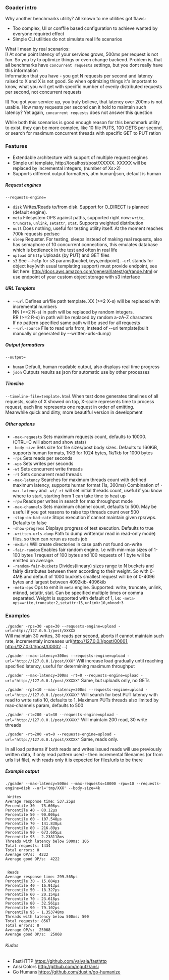 ### Goader intro

Why another benchmarks utility?
All known to me utilities got flaws:

- Too complex, UI or conffile based configuration to achieve wanted by everyone required effect  
- Simple CLI utilities do not simulate real life scenarios  

What I mean by real scenarios:  
I)  At some point latency of your services grows, 500ms per request is not fun. 
So you try to optimize things or even change backend. 
Problem is, that all benchmarks have `concurrent requests` settings, but you dont really have this information  
Information that you have - you got N requests per second and latency raised to X and X is not good.
So when optimizing things it's important to know, what you will get with specific number of evenly distributed requests per second, not concurrent requests

II) You got your service up, you truly believe, that latency over 200ms is not usable. How many requests per second can it hold to maintain such latency? Yet again, `concurrent requests` does not answer this question

While both this scenarios is good enough reason for this benchmark utility to exist, they can be more complex, like 10 file PUTS, 100 GETS per second, or search for maximum concurrent threads with specific GET to PUT ration

### Features
- Extendable architecture with support of multiple request engines
- Simple url template, http://localhost/post/XXXXX. XXXXX will be replaced by incremental integers, (number of Xs>2)
- Supports different output formatters, atm human|json, default is human

##### Request engines  
`--requests-engine=`  
- `disk` Writes/Reads to/from disk. Support for O\_DIRECT is planned  (default engine).  
- `meta` Filesystem OPS against paths, supported right now: `write`, `truncate`, `unlink`, `setattr`, `stat`. Supports weighted distribution  
- `null` Does nothing, useful for testing utility itself. At the moment reaches 700k requests per/sec  
- `sleep` Requster. For testing, sleeps instead of making real requests,
 also has semaphore of 10 concurrent connections, this emulates database which is bottleneck in the test and often in real life   
- `upload` or `http` Uploads (by PUT) and GET files  
- `s3` See `--help` for s3 params(bucket,keys,endpoint).
`-url` stands for object key(with usual templating support)
must provide endpoint, see list here: http://docs.aws.amazon.com/general/latest/gr/rande.html
or use endpoint of your custom object storage with s3 interface  


##### URL Template
- `--url` Defines url/file path template.
    XX (>=2 X-s) will be replaced with incremental numbers  
    NN (>=2 N-s) in path will be replaced by random integers.  
    RR (>=2 R-s) in path will be replaced by random a-zA-Z characters  
    If no pattern specified same path will be used for all requests
- `--url-source` File to read urls from, instead of --url template(built manually or generated by --written-urls-dump)

##### Output formatters
`--output=`  
- `human` Default, human readable output, also displays real time progress  
- `json` Outputs results as json for automatic use by other processes  

##### Timeline 
`--timeline-file=template.html` When test done generates timelines of all requests, scale of X showed on top,
X-scale represents time to process request, each line represents one request in order of emitting.  
Meanwhile quick and dirty, more beautiful version in development  

##### Other options  
- `-max-requests` Sets maximum requests count, defaults to 10000. (CTRL+C will abort and show stats)  
- `-body-size` Sets size for file sizes/post body sizes. 
Defaults to 160KiB, supports human formats, 1KiB for 1024 bytes, 1k/1kb for 1000 bytes  
- `-rps` Sets reads per seconds  
- `-wps` Sets writes per seconds  
- `-wt`  Sets concurrent write threads  
- `-rt`  Sets concurrent read threads  
- `-max-latency` Searches for maximum threads count with defined maximum latency, supports human format (1s, 300ms)
Combination of `-max-latency` and `-wt/-rt` will set initial threads count, useful if you know where to start, starting from 1 can take time to heat up  
- `-rpw`  Reads per writes in search for max throughput mode   
- `-max-channels` Sets maximum channel count, defaults to 500. May be useful if you got reasons to raise top threads count over 500    
- `-stop-on-bad-rate` Stops execution if cannot maintain given rps/wps. Defaults to false  
- `-show-progress` Displays progress of test execution. Defaults to true
- `-written-urls-dump` Path to dump written(or read in read-only mode) files, so then can rerun as reads job
- `-mkdirs` Will create directories in case path not found on-write
- `-fair-random` Enables fair random engine. I.e with min-max sizes of 1-100 bytes  1 request of 100 bytes and 100 requests of 1 byte will be emitted on average.
- `-random-fair-buckets` Divides(lineary) sizes range to N buckets and fairly distributes between them according to their weight. So with 0-4MB and default of 1000 buckets smallest request will be of 0-4096 bytes and largest between 4092kib-4096kib
- `-meta-ops` Ops to emit in `meta` engine. Supported: write, truncate, unlink, mknod, setattr, stat.  Can be specified multiple times or comma separated. Weight is supported with default of 1, i.e: `-meta-ops=write,truncate:2,setattr:15,unlink:10,mknod:3`

   
### Examples  
`./goader -rps=30 -wps=30 --requests-engine=upload -url=http://127.0.0.1/post/XXXXX`  
Will maintain 30 writes, 30 reads per second, aborts if cannot maintain such rate, incrementaly increases url(http://127.0.0.1/post/00001, http://127.0.0.1/post/00002 ...)

`./goader --max-latency=300ms --requests-engine=upload -url="http://127.0.0.1/post/XXX"`
Will increase load gradually until reaching specified latency, useful for determining maximum throughput

`./goader --max-latency=300ms -rt=0 --requests-engine=upload -url="http://127.0.0.1/post/XXXXX"`
Same, but uploads only, no GETs

`./goader -rpt=10 --max-latency=300ms --requests-engine=upload -url="http://127.0.0.1/post/XXXXX"`
Will search for best PUT latency with read to write ratio 10, defaults to 1.
Maximum PUTs threads also limited by max-channels param, defaults to 500

`./goader -rt=200 -wt=30 --requests-engine=upload -url="http://127.0.0.1/post/XXXXX"`
Will maintain 200 read, 30 write threads

`./goader -rt=200 -wt=0 --requests-engine=upload -url="http://127.0.0.1/post/XXXXX"`
Same, reads only.

In all load patterns if both reads and writes issued reads will use previously written data, if only read pattern used - then incremental filenames (or from urls list file), with reads only it is expected for files/urls to be there

##### Example output
```
./goader --max-latency=500ms --max-requests=10000 -rpw=10 --requests-engine=disk --url='tmp/XXX' --body-size=4k

 Writes
Average response time: 537.25µs
Percentile 30 - 75.606µs
Percentile 40 - 80.12µs
Percentile 50 - 90.006µs
Percentile 60 - 107.548µs
Percentile 70 - 141.838µs
Percentile 80 - 216.89µs
Percentile 90 - 673.605µs
Percentile 95 - 2.238118ms
Threads with latency below 500ms: 106
Total requests: 1434
Total errors: 0
Average OP/s:  4222
Average good OP/s:  4222


 Reads
Average response time: 299.565µs
Percentile 30 - 15.884µs
Percentile 40 - 16.913µs
Percentile 50 - 18.327µs
Percentile 60 - 20.154µs
Percentile 70 - 23.618µs
Percentile 80 - 32.561µs
Percentile 90 - 79.102µs
Percentile 95 - 1.353748ms
Threads with latency below 500ms: 500
Total requests: 8567
Total errors: 0
Average OP/s:  25068
Average good OP/s:  25068
```


###### Kudos  
- FastHTTP https://github.com/valyala/fasthttp  
- Ansi Colors http://github.com/mgutz/ansi
- Go Humans https://github.com/dustin/go-humanize  





